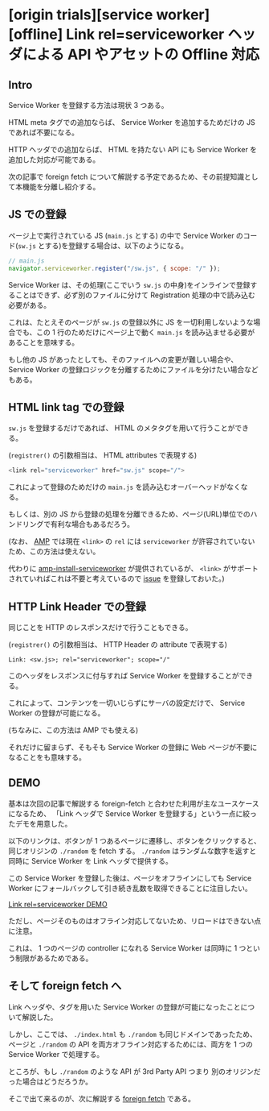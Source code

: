 # [origin trials][service worker][offline] Link rel=serviceworker ヘッダによる API やアセットの Offline 対応

## Intro

Service Worker を登録する方法は現状 3 つある。

HTML meta タグでの追加ならば、 Service Worker を追加するためだけの JS であれば不要になる。

HTTP ヘッダでの追加ならば、 HTML を持たない API にも Service Worker を追加した対応が可能である。

次の記事で foreign fetch について解説する予定であるため、その前提知識として本機能を分離し紹介する。


## JS での登録

ページ上で実行されている JS (`main.js` とする) の中で Service Worker のコード(`sw.js` とする)を登録する場合は、以下のようになる。


```js
// main.js
navigator.serviceworker.register("/sw.js", { scope: "/" });
```

Service Worker は、その処理(ここでいう `sw.js` の中身)をインラインで登録することはできず、必ず別のファイルに分けて Registration 処理の中で読み込む必要がある。

これは、たとえそのページが `sw.js` の登録以外に JS を一切利用しないような場合でも、この 1 行のためだけにページ上で動く `main.js` を読み込ませる必要があることを意味する。

もし他の JS があったとしても、そのファイルへの変更が難しい場合や、 Service Worker の登録ロジックを分離するためにファイルを分けたい場合などもある。


## HTML link tag での登録

`sw.js` を登録するだけであれば、 HTML のメタタグを用いて行うことができる。

(`registrer()` の引数相当は、 HTML attributes で表現する)


```js
<link rel="serviceworker" href="sw.js" scope="/">
```

これによって登録のためだけの `main.js` を読み込むオーバーヘッドがなくなる。

もしくは、別の JS から登録の処理を分離できるため、ページ(URL)単位でのハンドリングで有利な場合もあるだろう。

(なお、 [AMP](https://blog.jxck.io/entries/2016-02-01/amp-html.html) では現在 `<link>` の `rel` には `serviceworker` が許容されていないため、この方法は使えない。

代わりに [amp-install-serviceworker](https://www.ampproject.org/docs/reference/components/amp-install-serviceworker) が提供されているが、 `<link>` がサポートされていればこれは不要と考えているので [issue](https://github.com/ampproject/amphtml/issues/6601) を登録しておいた。)


## HTTP Link Header での登録

同じことを HTTP のレスポンスだけで行うこともできる。

(`registrer()` の引数相当は、 HTTP Header の attribute で表現する)


```
Link: <sw.js>; rel="serviceworker"; scope="/"
```

このヘッダをレスポンスに付与すれば Service Worker を登録することができる。

これによって、コンテンツを一切いじらずにサーバの設定だけで、 Service Worker の登録が可能になる。

(ちなみに、この方法は AMP でも使える)

それだけに留まらず、そもそも Service Worker の登録に Web ページが不要になることをも意味する。


## DEMO

基本は次回の記事で解説する foreign-fetch と合わせた利用が主なユースケースになるため、 「Link ヘッダで Service Worker を登録する」という一点に絞ったデモを用意した。

以下のリンクは、ボタンが 1 つあるページに遷移し、ボタンをクリックすると、同じオリジンの `./random` を fetch する。 `./random` はランダムな数字を返すと同時に Service Worker を Link ヘッダで提供する。

この Service Worker を登録した後は、ページをオフラインにしても Service Worker にフォールバックして引き続き乱数を取得できることに注目したい。

[Link rel=serviceworker DEMO](https://labs.jxck.io/service-worker/link-rel-service-worker/)

ただし、ページそのものはオフライン対応してないため、リロードはできない点に注意。

これは、 1 つのページの controller になれる Service Worker は同時に 1 つという制限があるためである。


## そして foreign fetch へ

Link ヘッダや、タグを用いた Service Worker の登録が可能になったことについて解説した。

しかし、ここでは、 `./index.html` も `./random` も同じドメインであったため、ページと `./random` の API を両方オフライン対応するためには、両方を 1 つの Service Worker で処理する。

ところが、もし `./random` のような API が 3rd Party API つまり 別のオリジンだった場合はどうだろうか。

そこで出て来るのが、次に解説する [foreign fetch](/entries/2016-12-12/foreign-fetch.html) である。
